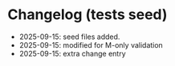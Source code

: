 # Changelog (tests seed)

- 2025-09-15: seed files added.
- 2025-09-15: modified for M-only validation
- 2025-09-15: extra change entry
